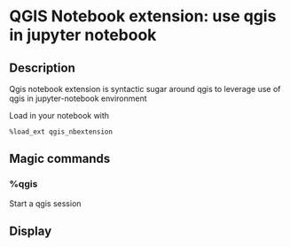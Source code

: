 # QGIS Notebook extension: use qgis in jupyter notebook  

## Description

Qgis notebook extension is syntactic sugar around qgis to leverage use of qgis in jupyter-notebook environment

Load in your notebook with 

```
%load_ext qgis_nbextension
```

## Magic commands

### %qgis

Start a qgis session

## Display






